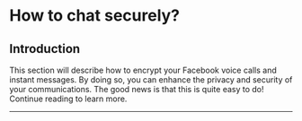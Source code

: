 # How to chat securely?

## Introduction

This section will describe how to encrypt your Facebook voice calls and instant messages. By doing so, you can enhance the privacy and security of your communications. The good news is that this is quite easy to do! Continue reading to learn more.

***
